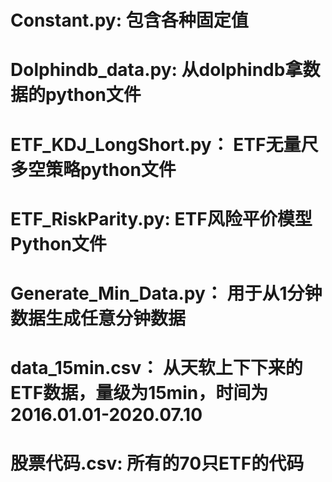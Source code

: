 # Constant.py: 包含各种固定值
# Dolphindb_data.py: 从dolphindb拿数据的python文件
# ETF_KDJ_LongShort.py： ETF无量尺多空策略python文件
# ETF_RiskParity.py: ETF风险平价模型Python文件
# Generate_Min_Data.py： 用于从1分钟数据生成任意分钟数据
# data_15min.csv： 从天软上下下来的ETF数据，量级为15min，时间为2016.01.01-2020.07.10
# 股票代码.csv: 所有的70只ETF的代码